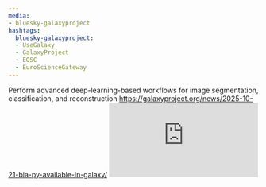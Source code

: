 ```yaml
---
media:
- bluesky-galaxyproject
hashtags:
  bluesky-galaxyproject:
  - UseGalaxy
  - GalaxyProject
  - EOSC
  - EuroScienceGateway
---
```

Perform advanced deep-learning-based workflows for image segmentation, classification, and reconstruction
https://galaxyproject.org/news/2025-10-21-bia-py-available-in-galaxy/
![Image analysis tasks that BiaPy can perform](https://galaxyproject.org/images/biapy.pdf)